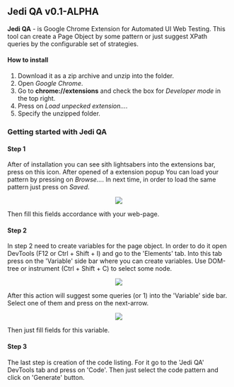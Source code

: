 ## Jedi QA v0.1-ALPHA
**Jedi QA** - is Google Chrome Extension for Automated UI Web Testing. This tool can create a Page Object by some pattern or just suggest XPath queries by the сonfigurable set of strategies.

#### How to install
1. Download it as a zip archive and unzip into the folder.
2. Open *Google Chrome*.
3. Go to **chrome://extensions** and check the box for *Developer mode* in the top right.
4. Press on *Load unpecked extension...*.
5. Specify the unzipped folder.

### Getting started with Jedi QA
#### Step 1
After of installation you can see sith lightsabers into the extensions bar, press on this icon. After opened of a extension popup You can load your pattern by pressing on *Browse...*. In next time, in order to load the same pattern just press on *Saved*.
<p align="center"><img src ="https://github.com/cyberspaceru/Jedi/blob/master/imgs/root-readme-01.png"/></p>
Then fill this fields accordance with your web-page.

#### Step 2
In step 2 need to create variables for the page object. In order to do it open DevTools (F12 or Ctrl + Shift + I) and go to the 'Elements' tab. Into this tab press on the 'Variable' side bar where you can create variables. Use DOM-tree or instrument (Ctrl + Shift + C) to select some node. 

<p align="center"><img src ="https://github.com/cyberspaceru/Jedi/blob/master/imgs/root-readme-02.png"/></p>

After this action will suggest some queries (or 1) into the 'Variable' side bar. Select one of them and press on the next-arrow.

<p align="center"><img src ="https://github.com/cyberspaceru/Jedi/blob/master/imgs/root-readme-03.png"/></p>

Then just fill fields for this variable.

#### Step 3
The last step is creation of the code listing. For it go to the 'Jedi QA' DevTools tab and press on 'Code'. Then just select the code pattern and click on 'Generate' button.
